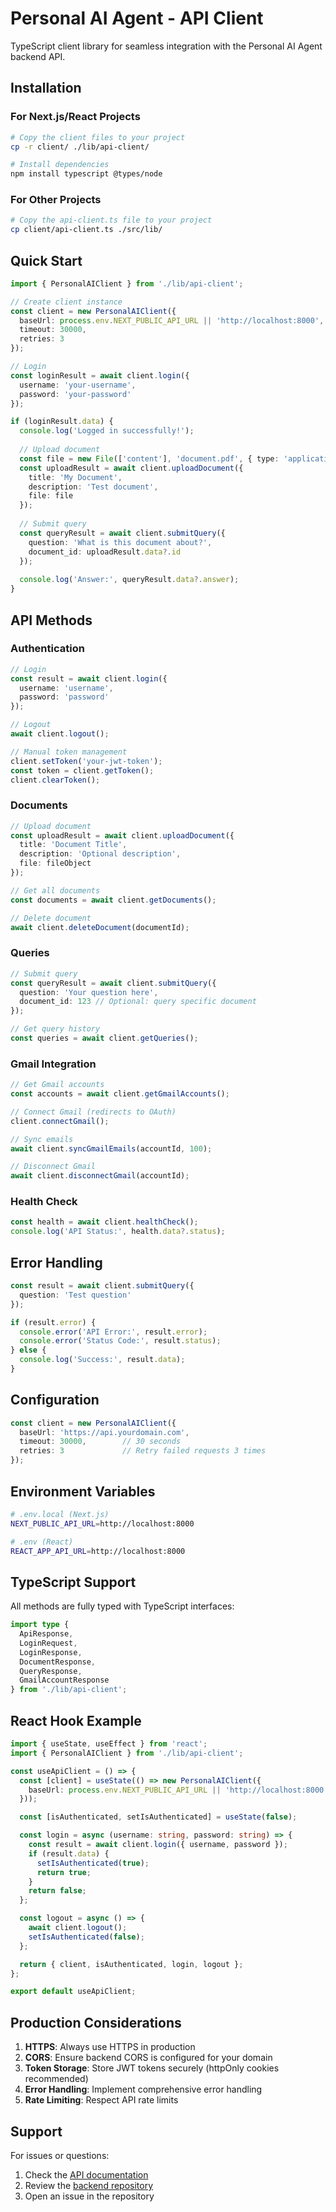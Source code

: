 # Personal AI Agent - API Client

TypeScript client library for seamless integration with the Personal AI Agent backend API.

## Installation

### For Next.js/React Projects

```bash
# Copy the client files to your project
cp -r client/ ./lib/api-client/

# Install dependencies
npm install typescript @types/node
```

### For Other Projects

```bash
# Copy the api-client.ts file to your project
cp client/api-client.ts ./src/lib/
```

## Quick Start

```typescript
import { PersonalAIClient } from './lib/api-client';

// Create client instance
const client = new PersonalAIClient({
  baseUrl: process.env.NEXT_PUBLIC_API_URL || 'http://localhost:8000',
  timeout: 30000,
  retries: 3
});

// Login
const loginResult = await client.login({
  username: 'your-username',
  password: 'your-password'
});

if (loginResult.data) {
  console.log('Logged in successfully!');
  
  // Upload document
  const file = new File(['content'], 'document.pdf', { type: 'application/pdf' });
  const uploadResult = await client.uploadDocument({
    title: 'My Document',
    description: 'Test document',
    file: file
  });
  
  // Submit query
  const queryResult = await client.submitQuery({
    question: 'What is this document about?',
    document_id: uploadResult.data?.id
  });
  
  console.log('Answer:', queryResult.data?.answer);
}
```

## API Methods

### Authentication

```typescript
// Login
const result = await client.login({
  username: 'username',
  password: 'password'
});

// Logout
await client.logout();

// Manual token management
client.setToken('your-jwt-token');
const token = client.getToken();
client.clearToken();
```

### Documents

```typescript
// Upload document
const uploadResult = await client.uploadDocument({
  title: 'Document Title',
  description: 'Optional description',
  file: fileObject
});

// Get all documents
const documents = await client.getDocuments();

// Delete document
await client.deleteDocument(documentId);
```

### Queries

```typescript
// Submit query
const queryResult = await client.submitQuery({
  question: 'Your question here',
  document_id: 123 // Optional: query specific document
});

// Get query history
const queries = await client.getQueries();
```

### Gmail Integration

```typescript
// Get Gmail accounts
const accounts = await client.getGmailAccounts();

// Connect Gmail (redirects to OAuth)
client.connectGmail();

// Sync emails
await client.syncGmailEmails(accountId, 100);

// Disconnect Gmail
await client.disconnectGmail(accountId);
```

### Health Check

```typescript
const health = await client.healthCheck();
console.log('API Status:', health.data?.status);
```

## Error Handling

```typescript
const result = await client.submitQuery({
  question: 'Test question'
});

if (result.error) {
  console.error('API Error:', result.error);
  console.error('Status Code:', result.status);
} else {
  console.log('Success:', result.data);
}
```

## Configuration

```typescript
const client = new PersonalAIClient({
  baseUrl: 'https://api.yourdomain.com',
  timeout: 30000,        // 30 seconds
  retries: 3             // Retry failed requests 3 times
});
```

## Environment Variables

```bash
# .env.local (Next.js)
NEXT_PUBLIC_API_URL=http://localhost:8000

# .env (React)
REACT_APP_API_URL=http://localhost:8000
```

## TypeScript Support

All methods are fully typed with TypeScript interfaces:

```typescript
import type {
  ApiResponse,
  LoginRequest,
  LoginResponse,
  DocumentResponse,
  QueryResponse,
  GmailAccountResponse
} from './lib/api-client';
```

## React Hook Example

```typescript
import { useState, useEffect } from 'react';
import { PersonalAIClient } from './lib/api-client';

const useApiClient = () => {
  const [client] = useState(() => new PersonalAIClient({
    baseUrl: process.env.NEXT_PUBLIC_API_URL || 'http://localhost:8000'
  }));

  const [isAuthenticated, setIsAuthenticated] = useState(false);

  const login = async (username: string, password: string) => {
    const result = await client.login({ username, password });
    if (result.data) {
      setIsAuthenticated(true);
      return true;
    }
    return false;
  };

  const logout = async () => {
    await client.logout();
    setIsAuthenticated(false);
  };

  return { client, isAuthenticated, login, logout };
};

export default useApiClient;
```

## Production Considerations

1. **HTTPS**: Always use HTTPS in production
2. **CORS**: Ensure backend CORS is configured for your domain
3. **Token Storage**: Store JWT tokens securely (httpOnly cookies recommended)
4. **Error Handling**: Implement comprehensive error handling
5. **Rate Limiting**: Respect API rate limits

## Support

For issues or questions:
1. Check the [API documentation](http://localhost:8000/docs)
2. Review the [backend repository](../README.md)
3. Open an issue in the repository